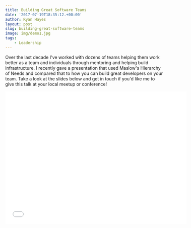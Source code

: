 ```yaml
---
title: Building Great Software Teams
date: '2017-07-19T18:35:12.+00:00'
author: Ryan Hayes
layout: post
slug: building-great-software-teams
image: img/demo1.jpg
tags: 
    - Leadership
---
```

Over the last decade I've worked with dozens of teams helping them work better as a team and individuals through mentoring and helping build infrastructure. I recently gave a presentation that used Maslow's Hierarchy of Needs and compared that to how you can build great developers on your team. Take a look at the slides below and get in touch if you'd like me to give this talk at your local meetup or conference!

<iframe src="//slides.com/ryanhayes/deck-12/embed" width="576" height="420" scrolling="no" frameborder="0" webkitallowfullscreen mozallowfullscreen allowfullscreen></iframe>
